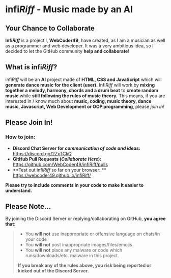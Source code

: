 # infi*Riff* - Music made by an AI
## Your Chance to Collaborate
**Infi*Riff*** is a project I, **WebCoder49**, have created, as I am a musician as well as a programmer and web developer. It was a very ambitious idea, so I decided to let the GitHub community **help and collaborate**!

## What is infi*Riff*?
infi*Riff* will be an **AI** project made of **HTML, CSS and JavaScript** which will **generate dance music for the client (user).** Infi*Riff* will work by **mixing together a melody, harmony, chords and a drum beat** to **create random music** while **still following the rules of music theory.** This means, if you are interested in / know much about **music, coding, music theory, dance music, Javascript, Web Development or OOP programming**, please *join in!*

## Please Join In!
### How to join: 
- **Discord Chat Server for *communication of code and ideas*:** <https://discord.gg/2ZxTCkQ>
- **GitHub Pull Requests (*Collaborate Here*):** <https://github.com/WebCoder49/infiRiff/pulls>
- **Test out infi*Riff* so far on your browser: ** <https://webcoder49.github.io/infiRiff/>

**Please try to include comments in your code to make it easier to understand.**

## Please Note...
By joining the Discord Server or replying/collaborating on GitHub, **you agree that:**
>   - You **will not** use inappropriate or offensive language on chats/in your code
>   - You **will not** post inappropriate images/files/emojis
>   - You **will not** place any malware or code which runs/downloads/etc. malware in this project.
> 
> **If you break any of the rules above, you risk being reported or kicked out of the Discord Server.**

